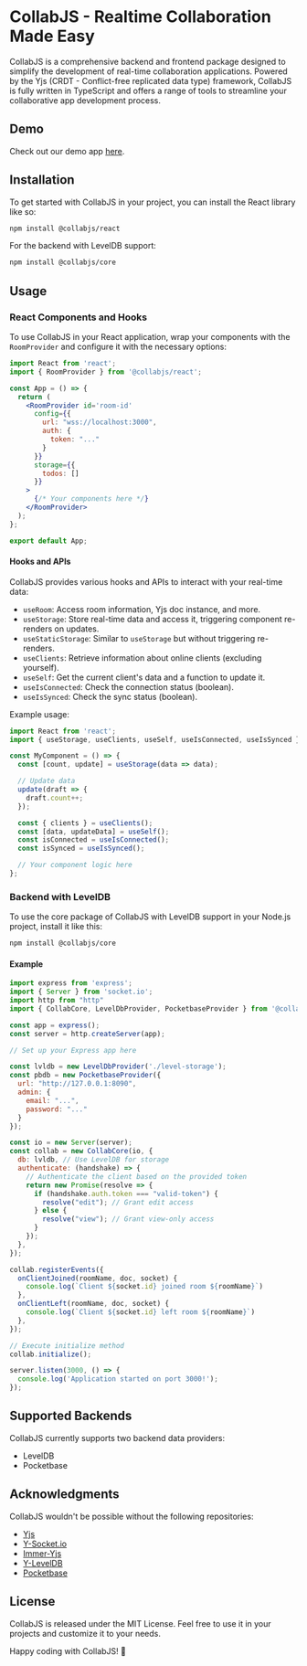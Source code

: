 # CollabJS - Realtime Collaboration Made Easy

CollabJS is a comprehensive backend and frontend package designed to simplify the development of real-time collaboration applications. Powered by the Yjs (CRDT - Conflict-free replicated data type) framework, CollabJS is fully written in TypeScript and offers a range of tools to streamline your collaborative app development process.

## Demo

Check out our demo app [here](xxx).

## Installation

To get started with CollabJS in your project, you can install the React library like so:

```bash
npm install @collabjs/react
```

For the backend with LevelDB support:

```bash
npm install @collabjs/core
```

## Usage

### React Components and Hooks

To use CollabJS in your React application, wrap your components with the `RoomProvider` and configure it with the necessary options:

```jsx
import React from 'react';
import { RoomProvider } from '@collabjs/react';

const App = () => {
  return (
    <RoomProvider id='room-id'
      config={{
        url: "wss://localhost:3000",
        auth: {
          token: "..."
        }
      }}
      storage={{
        todos: []
      }}
    >
      {/* Your components here */}
    </RoomProvider>
  );
};

export default App;
```

#### Hooks and APIs

CollabJS provides various hooks and APIs to interact with your real-time data:

- `useRoom`: Access room information, Yjs doc instance, and more.
- `useStorage`: Store real-time data and access it, triggering component re-renders on updates.
- `useStaticStorage`: Similar to `useStorage` but without triggering re-renders.
- `useClients`: Retrieve information about online clients (excluding yourself).
- `useSelf`: Get the current client's data and a function to update it.
- `useIsConnected`: Check the connection status (boolean).
- `useIsSynced`: Check the sync status (boolean).

Example usage:

```jsx
import React from 'react';
import { useStorage, useClients, useSelf, useIsConnected, useIsSynced } from '@collabjs/react';

const MyComponent = () => {
  const [count, update] = useStorage(data => data);

  // Update data
  update(draft => {
    draft.count++;
  });

  const { clients } = useClients();
  const [data, updateData] = useSelf();
  const isConnected = useIsConnected();
  const isSynced = useIsSynced();

  // Your component logic here
};
```

### Backend with LevelDB

To use the core package of CollabJS with LevelDB support in your Node.js project, install it like this:

```bash
npm install @collabjs/core
```

#### Example

```javascript
import express from 'express';
import { Server } from 'socket.io';
import http from "http"
import { CollabCore, LevelDbProvider, PocketbaseProvider } from '@collabjs/core';

const app = express();
const server = http.createServer(app);

// Set up your Express app here

const lvldb = new LevelDbProvider('./level-storage');
const pbdb = new PocketbaseProvider({
  url: "http://127.0.0.1:8090",
  admin: {
    email: "...",
    password: "..."
  }
});

const io = new Server(server);
const collab = new CollabCore(io, {
  db: lvldb, // Use LevelDB for storage
  authenticate: (handshake) => {
    // Authenticate the client based on the provided token
    return new Promise(resolve => {
      if (handshake.auth.token === "valid-token") {
        resolve("edit"); // Grant edit access
      } else {
        resolve("view"); // Grant view-only access
      }
    });
  },
});

collab.registerEvents({
  onClientJoined(roomName, doc, socket) {
    console.log(`Client ${socket.id} joined room ${roomName}`)
  },
  onClientLeft(roomName, doc, socket) {
    console.log(`Client ${socket.id} left room ${roomName}`)
  },
});

// Execute initialize method
collab.initialize();

server.listen(3000, () => {
  console.log('Application started on port 3000!');
});
```

## Supported Backends

CollabJS currently supports two backend data providers:

- LevelDB
- Pocketbase

## Acknowledgments

CollabJS wouldn't be possible without the following repositories:

- [Yjs](https://github.com/yjs/yjs)
- [Y-Socket.io](https://github.com/ivan-topp/y-socket.io)
- [Immer-Yjs](https://github.com/sep2/immer-yjs)
- [Y-LevelDB](https://github.com/yjs/y-leveldb)
- [Pocketbase](https://github.com/pocketbase/pocketbase)

## License

CollabJS is released under the MIT License. Feel free to use it in your projects and customize it to your needs.

Happy coding with CollabJS! 🚀